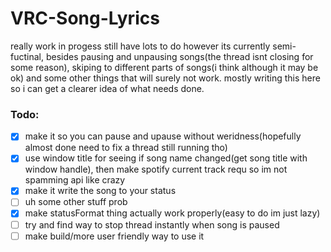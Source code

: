 # VRC-Song-Lyrics

really work in progess still have lots to do however its currently semi-fuctinal, besides pausing and unpausing songs(the thread isnt closing for some reason), skiping to different parts of songs(i think although it may be ok) and some other things that will surely not work. mostly writing this here so i can get a clearer idea of what needs done.

### Todo:
- [x] make it so you can pause and upause without weridness(hopefully almost done need to fix a thread still running tho)
- [x] use window title for seeing if song name changed(get song title with window handle), then make spotify current track requ so im not spamming api like crazy
- [x] make it write the song to your status
- [ ] uh some other stuff prob
- [x] make statusFormat thing actually work properly(easy to do im just lazy)
- [ ] try and find way to stop thread instantly when song is paused
- [ ] make build/more user friendly way to use it 
